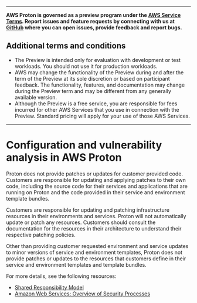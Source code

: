 --------

**AWS Proton is governed as a preview program under the [AWS Service Terms](https://aws.amazon.com/service-terms/)\. Report issues and feature requests by connecting with us at [GitHub](https://github.com/aws/aws-proton-public-roadmap) where you can open issues, provide feedback and report bugs\.**

## Additional terms and conditions<a name="preview-banner"></a>
+ The Preview is intended only for evaluation with development or test workloads\. You should not use it for production workloads\.
+ AWS may change the functionality of the Preview during and after the term of the Preview at its sole discretion or based on participant feedback\. The functionality, features, and documentation may change during the Preview term and may be different from any generally available version\.
+ Although the Preview is a free service, you are responsible for fees incurred for other AWS Services that you use in connection with the Preview\. Standard pricing will apply for your use of those AWS Services\.

--------

# Configuration and vulnerability analysis in AWS Proton<a name="vulnerability-analysis-and-management"></a>

Proton does not provide patches or updates for customer provided code\. Customers are responsible for updating and applying patches to their own code, including the source code for their services and applications that are running on Proton and the code provided in their service and environment template bundles\.

Customers are responsible for updating and patching infrastructure resources in their environments and services\. Proton will not automatically update or patch any resources\. Customers should consult the documentation for the resources in their architecture to understand their respective patching policies\.

Other than providing customer requested environment and service updates to minor versions of service and environment templates, Proton does not provide patches or updates to the resources that customers define in their service and environment templates and template bundles\.

For more details, see the following resources:
+ [Shared Responsibility Model](https://aws.amazon.com/compliance/shared-responsibility-model/)
+ [Amazon Web Services: Overview of Security Processes](https://d0.awsstatic.com/whitepapers/Security/AWS_Security_Whitepaper.pdf)